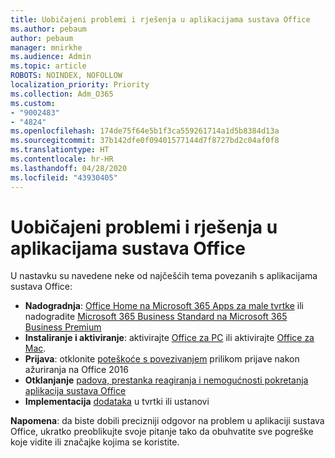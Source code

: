 ```yaml
---
title: Uobičajeni problemi i rješenja u aplikacijama sustava Office
ms.author: pebaum
author: pebaum
manager: mnirkhe
ms.audience: Admin
ms.topic: article
ROBOTS: NOINDEX, NOFOLLOW
localization_priority: Priority
ms.collection: Adm_O365
ms.custom:
- "9002483"
- "4824"
ms.openlocfilehash: 174de75f64e5b1f3ca559261714a1d5b8384d13a
ms.sourcegitcommit: 37b142dfe0f09401577144d7f8727bd2c04af0f8
ms.translationtype: HT
ms.contentlocale: hr-HR
ms.lasthandoff: 04/28/2020
ms.locfileid: "43930405"
---
```

# <a name="common-issues-and-resolutions-with-office-apps"></a>Uobičajeni problemi i rješenja u aplikacijama sustava Office

U nastavku su navedene neke od najčešćih tema povezanih s aplikacijama sustava Office:

- **Nadogradnja**: [Office Home na Microsoft 365 Apps za male tvrtke](https://support.office.com/article/how-do-i-upgrade-office-ee68f6cf-422f-464a-82ec-385f65391350#OfficeVersion=Office_365_subscription) ili nadogradite [Microsoft 365 Business Standard na Microsoft 365 Business Premium](https://docs.microsoft.com/microsoft-365/business/migrate-to-microsoft-365-business)
- **Instaliranje i aktiviranje**: aktivirajte [Office za PC](https://support.office.com/article/activate-office-5bd38f38-db92-448b-a982-ad170b1e187e) ili aktivirajte [Office za Mac](https://support.office.com/article/activate-office-for-mac-7f6646b1-bb14-422a-9ad4-a53410fcefb2).
- **Prijava**: otklonite [poteškoće s povezivanjem](https://docs.microsoft.com/office365/troubleshoot/authentication/connection-issue-when-sign-in-office-2016) prilikom prijave nakon ažuriranja na Office 2016
- **Otklanjanje** [padova, prestanka reagiranja i nemogućnosti pokretanja aplikacija sustava Office](https://docs.microsoft.com/alchemyinsights/office-apps-don't-launch-start) 
- **Implementacija** [dodataka](https://docs.microsoft.com/microsoft-365/admin/manage/manage-deployment-of-add-ins?view=o365-worldwide) u tvrtki ili ustanovi

**Napomena**: da biste dobili precizniji odgovor na problem u aplikaciji sustava Office, ukratko preoblikujte svoje pitanje tako da obuhvatite sve pogreške koje vidite ili značajke kojima se koristite.
